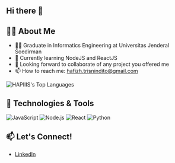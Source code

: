 ## Hi there 🤌

## 🧑‍💻 About Me
- 👨‍🎓 Graduate in Informatics Engineering at Universitas Jenderal Soedirman
- 🌱 Currently learning NodeJS and ReactJS
- 👀 Looking forward to collaborate of any project you offered me
- 📫 How to reach me: hafizh.trisnindito@gmail.com

![HAPIIIS's Top Languages](https://github-readme-stats.vercel.app/api/top-langs/?username=HAPIIIS&theme=dracula&show_icons=true&hide_border=true&layout=compact)

## 🔧 Technologies & Tools
![JavaScript](https://img.shields.io/badge/-JavaScript-F7DF1E?logo=javascript&logoColor=black&style=flat)
![Node.js](https://img.shields.io/badge/-Node.js-339933?logo=node.js&logoColor=white&style=flat)
![React](https://img.shields.io/badge/-React-61DAFB?logo=react&logoColor=black&style=flat)
![Python](https://img.shields.io/badge/-Python-3776AB?logo=python&logoColor=white&style=flat)

## 📫 Let's Connect!
- [LinkedIn](https://www.linkedin.com/in/hafizh-trisnindito)

<!--
**HAPIIIS/HAPIIIS** is a ✨ _special_ ✨ repository because its `README.md` (this file) appears on your GitHub profile.

Here are some ideas to get you started:

- 🔭 I’m currently working on ...
- 🌱 I’m currently learning ...
- 👯 I’m looking to collaborate on ...
- 🤔 I’m looking for help with ...
- 💬 Ask me about ...
- 📫 How to reach me: ...
- 😄 Pronouns: ...
- ⚡ Fun fact: ...
-->
